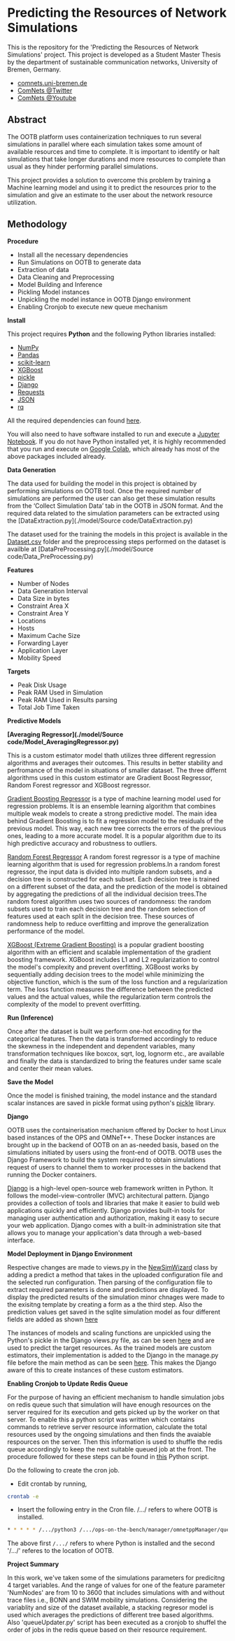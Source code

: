 # Predicting the Resources of Network Simulations

This is the repository for the 'Predicting the Resources of Network Simulations' project. This project is developed as a Student Master Thesis by the department of sustainable communication networks, University of Bremen, Germany.

 - [comnets.uni-bremen.de](https://www.uni-bremen.de/comnets)
 - [ComNets @Twitter](https://twitter.com/ComNetsBremen)
 - [ComNets @Youtube](https://www.youtube.com/c/ComNetsBremen)

## Abstract
The OOTB platform uses containerization techniques to run several simulations in parallel where each simulation takes some amount of available resources and time to complete. It is important to identify or halt simulations that take longer durations and more resources to complete than usual as they hinder performing parallel simulations.

This project provides a solution to overcome this problem by training a Machine learning model and using it to predict the resources prior to the simulation and give an estimate to the user about the network resource utilization.

## Methodology
**Procedure**

- Install all the necessary dependencies
- Run Simulations on OOTB to generate data
- Extraction of data
- Data Cleaning and Preprocessing
- Model Building and Inference
- Pickling Model instances
- Unpickling the model instance in OOTB Django environment
- Enabling Cronjob to execute new queue mechanism

**Install**

This project requires **Python** and the following Python libraries installed:
- [NumPy](http://www.numpy.org/)
- [Pandas](http://pandas.pydata.org/)
- [scikit-learn](http://scikit-learn.org/stable/)
- [XGBoost](https://pypi.org/project/xgboost/)
- [pickle](https://pypi.org/project/pickle5/)
- [Django](https://pypi.org/project/Django/)
- [Requests](https://requests.readthedocs.io/en/latest/)
- [JSON](https://docs.python.org/3/library/json.html)
- [rq](https://python-rq.org/)

All the required dependencies can found [here](./model/requirements.txt).

You will also need to have software installed to run and execute a [Jupyter Notebook](http://jupyter.org/install.html).
If you do not have Python installed yet, it is highly recommended that you run and execute on [Google Colab](https://colab.research.google.com/), which already has most of the above packages included already.

**Data Generation**

The data used for building the model in this project is obtained by performing simulations on OOTB tool. Once the required number of simulations are performed the user can also get these simulation results from the ‘Collect Simulation Data’ tab in the OOTB in JSON format. And the required data related to the simulation parameters can be extracted using the [DataExtraction.py](./model/Source code/DataExtraction.py)

The dataset used for the training the models in this project is available in the [Dataset.csv](./model/Dataset/Dataset.csv) folder and the preprocessing steps performed on the dataset is availble at [DataPreProcessing.py](./model/Source code/Data_PreProcessing.py)

**Features**

 - Number of Nodes
 - Data Generation Interval
 - Data Size in bytes
 - Constraint Area X
 - Constraint Area Y
 - Locations
 - Hosts
 - Maximum Cache Size
 - Forwarding Layer
 - Application Layer
 - Mobility Speed
 
 **Targets**
 - Peak Disk Usage
 - Peak RAM Used in Simulation
 - Peak RAM Used in Results parsing
 - Total Job Time Taken
 
**Predictive Models**

 **[Averaging Regressor](./model/Source code/Model_AveragingRegressor.py)**
 
 This is a custom estimator model thath utilizes three different regression algorithms and averages their outcomes. This results in better stability and perfromance of the model in situations of smaller dataset. The three differnt algorithms used in this custom estimator are Gradient Boost Regressor, Random Forest regressor and XGBoost regressor.
 
[Gradient Boosting Regressor](https://scikit-learn.org/stable/modules/generated/sklearn.ensemble.GradientBoostingRegressor.html) is a type of machine learning model used for regression problems. It is an ensemble learning algorithm that combines multiple weak models to create a strong predictive model. The main idea behind Gradient Boosting is to fit a regression model to the residuals of the previous model. This way, each new tree corrects the errors of the previous ones, leading to a more accurate model. It is a popular algorithm due to its high predictive accuracy and robustness to outliers.

[Random Forest Regressor](https://scikit-learn.org/stable/modules/generated/sklearn.ensemble.RandomForestRegressor.html) A random forest regressor is a type of machine learning algorithm that is used for regression problems.In a random forest regressor, the input data is divided into multiple random subsets, and a decision tree is constructed for each subset. Each decision tree is trained on a different subset of the data, and the prediction of the model is obtained by aggregating the predictions of all the individual decision trees.The random forest algorithm uses two sources of randomness: the random subsets used to train each decision tree and the random selection of features used at each split in the decision tree. These sources of randomness help to reduce overfitting and improve the generalization performance of the model.

[XGBoost (Extreme Gradient Boosting)](https://xgboost.readthedocs.io/en/stable/index.html) is a popular gradient boosting algorithm with an efficient and scalable implementation of the gradient boosting framework. XGBoost includes L1 and L2 regularization to control the model's complexity and prevent overfitting. XGBoost works by sequentially adding decision trees to the model while minimizing the objective function, which is the sum of the loss function and a regularization term. The loss function measures the difference between the predicted values and the actual values, while the regularization term controls the complexity of the model to prevent overfitting.


**Run (Inference)**

Once after the dataset is built we perform one-hot encoding for the categorical features. Then the data is transformed accordingly to reduce the skewness in the independent and dependent variables, many transformation techniques like boxcox, sqrt, log, lognorm etc., are available and finally the data is standardized to bring the features under same scale and center their mean values.

**Save the Model**

Once the model is finished training, the model instance and the standard scalar instances are saved in pickle format using python's [pickle](https://docs.python.org/3/library/pickle.html) library.

**Django**

OOTB uses the containerisation mechanism offered by Docker to host Linux based instances of the OPS and OMNeT++. These Docker instances are brought up in the backend of OOTB on an as-needed basis, based on the simulations initiated by users using the front-end of OOTB. OOTB uses the Django Framework to build the system required to obtain simulations request of users to channel them to worker processes in the backend that running the Docker containers.

[Django](https://www.djangoproject.com/) is a high-level open-source web framework written in Python. It follows the model-view-controller (MVC) architectural pattern. Django provides a collection of tools and libraries that make it easier to build web applications quickly and efficiently. Django provides built-in tools for managing user authentication and authorization, making it easy to secure your web application. Django comes with a built-in administration site that allows you to manage your application's data through a web-based interface.

**Model Deployment in Django Environment**

Respective changes are made to views.py in the [NewSimWizard](./manager/omnetppManager/views.py#L573) class by adding a predict a method that takes in the uploaded configuration file and the selected run configuration. Then parsing of the configuration file to extract required parameters is done and predictions are displayed. To display the predicted results of the simulation minor chnages were made to the exisitng template by creating a form as a the third step. Also the prediction values get saved in the sqlite simulation model as four different fields are added as shown [here](./manager/omnetppManager/models.py#L140)

The instances of models and scaling functions are unpickled using the Python's pickle in the Django views.py file, as can be seen [here](./manager/omnetppManager/views.py#L790) and are used to predict the target resources. As the trained models are custom estimators, their implementation is added to the Django in the manage.py file before the main method as can be seen [here](./manager/manage.py#L21). This makes the Django aware of this to create instances of these custom estimators.

**Enabling Cronjob to Update Redis Queue**

For the purpose of having an efficient mechanism to handle simulation jobs on redis queue such that simulation will have enough resources on the server required for its execution and gets picked up by the worker on that server. To enable this a python script was written which contains commands to retrieve server resource information, calculate the total resources used by the ongoing simulations and then finds the avaiable respources on the server. Then this information is used to shuffle the redis queue accordingly to keep the next suitable queued job at the front. The procedure followed for these steps can be found in [this](./manager/omnetppManager/queueUpdater.py) Python script. 

Do the following to create the cron job.

  - Edit crontab by running,

   ```bash
   crontab -e
   ```

  - Insert the following entry in the Cron file. /.../ refers to where OOTB is installed.

  ```bash
  * * * * * /.../python3 /.../ops-on-the-bench/manager/omnetppManager/queueUpdater.py
  ```

  The above first `/.../` refers to where Python is installed and the second '/.../' referes to the location of OOTB.
  
**Project Summary**

In this work, we've taken some of the simulations parameters for predicitng 4 target variables. And the range of values for one of the feature parameter 'NumNodes' are from 10 to 3600 that includes simulations with and without trace files i.e., BONN and SWIM mobility simulations. Considering the variablity and size of the dataset available, a stacking regresor model is used which averages the predictions of different tree based algorithms. Also 'queueUpdater.py' script has been executed as a cronjob to shuffel the order of jobs in the redis queue based on their resource requirement.
